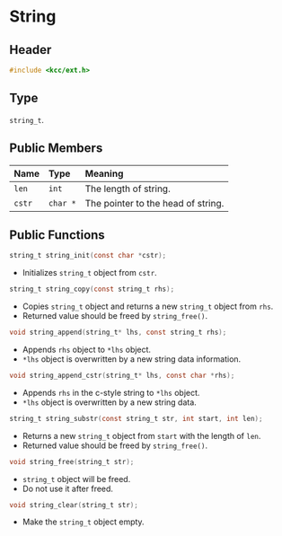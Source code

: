 
# String

## Header

```c
#include <kcc/ext.h>
```

## Type

`string_t`.

## Public Members

|  Name  |   Type   |              Meaning               |
| :----- | :------- | :--------------------------------- |
| `len`  | `int`    | The length of string.              |
| `cstr` | `char *` | The pointer to the head of string. |

## Public Functions

```c
string_t string_init(const char *cstr);
```
*   Initializes `string_t` object from `cstr`.

```c
string_t string_copy(const string_t rhs);
```
*   Copies `string_t` object and returns a new `string_t` object from `rhs`.
*   Returned value should be freed by `string_free()`.

```c
void string_append(string_t* lhs, const string_t rhs);
```
*   Appends `rhs` object to `*lhs` object.
*   `*lhs` object is overwritten by a new string data information.

```c
void string_append_cstr(string_t* lhs, const char *rhs);
```
*   Appends `rhs` in the c-style string to `*lhs` object.
*   `*lhs` object is overwritten by a new string data.

```c
string_t string_substr(const string_t str, int start, int len);
```
*   Returns a new `string_t` object from `start` with the length of `len`.
*   Returned value should be freed by `string_free()`.

```c
void string_free(string_t str);
```
*   `string_t` object will be freed.
*   Do not use it after freed.

```c
void string_clear(string_t str);
```
*   Make the `string_t` object empty.
